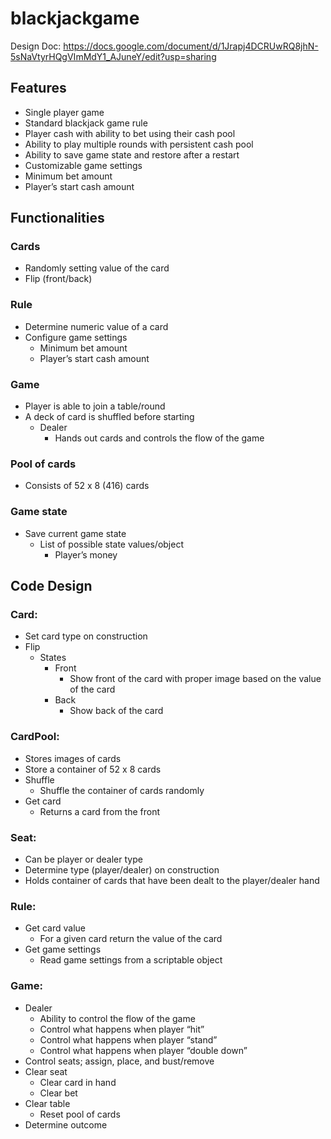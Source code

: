 # blackjackgame

Design Doc:
https://docs.google.com/document/d/1Jrapj4DCRUwRQ8jhN-5sNaVtyrHQgVImMdY1_AJuneY/edit?usp=sharing

## Features  

- Single player game
- Standard blackjack game rule
- Player cash with ability to bet using their cash pool
- Ability to play multiple rounds with persistent cash pool
- Ability to save game state and restore after a restart
- Customizable game settings
- Minimum bet amount
- Player’s start cash amount

## Functionalities  

### Cards  
- Randomly setting value of the card
- Flip (front/back)  

### Rule  
- Determine numeric value of a card
- Configure game settings
  - Minimum bet amount
  - Player’s start cash amount

### Game  
- Player is able to join a table/round
- A deck of card is shuffled before starting
  - Dealer
    - Hands out cards and controls the flow of the game

### Pool of cards  
- Consists of 52 x 8 (416) cards

### Game state  
- Save current game state
  - List of possible state values/object
    - Player’s money

## Code Design

### Card:  
- Set card type on construction
- Flip
  - States
    - Front
      - Show front of the card with proper image based on the value of the card
    - Back
      - Show back of the card

### CardPool:  
- Stores images of cards
- Store a container of 52 x 8 cards
- Shuffle
  - Shuffle the container of cards randomly
- Get card
  - Returns a card from the front

### Seat:  
- Can be player or dealer type
- Determine type (player/dealer) on construction
- Holds container of cards that have been dealt to the player/dealer hand

### Rule:  
- Get card value
  - For a given card return the value of the card
- Get game settings
  - Read game settings from a scriptable object

### Game:  
- Dealer
  - Ability to control the flow of the game
  - Control what happens when player “hit”
  - Control what happens when player “stand”
  - Control what happens when player “double down”
- Control seats; assign, place, and bust/remove
- Clear seat
  - Clear card in hand
  - Clear bet
- Clear table
  - Reset pool of cards
- Determine outcome
